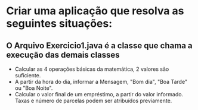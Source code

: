 # Criar uma aplicação que resolva as seguintes situações:

## O Arquivo Exercicio1.java é a classe que chama a execução das demais classes

- Calcular as 4 operações básicas da matemática, 2 valores são suficiente.
- A partir da hora do dia, informar a Mensagem, "Bom dia", "Boa Tarde" ou "Boa Noite".
- Calcular o valor final de um empréstimo, a partir do valor informado. Taxas e número de parcelas podem ser atribuídos previamente.
